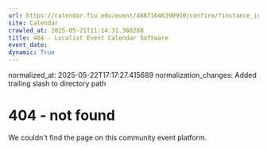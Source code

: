 ```yaml
---
url: https://calendar.fiu.edu/event/48871646390950/confirm/?instance_id=49163433526610&return=https%3A%2F%2Fcalendar.fiu.edu%2Fcalendar%3Fevent_types%255B%255D%3D121723
site: Calendar
crawled_at: 2025-05-21T11:14:31.388288
title: 404 - Localist Event Calendar Software
event_date: 
dynamic: True
---
```

normalized_at: 2025-05-22T17:17:27.415689
normalization_changes: Added trailing slash to directory path

# 404 - not found
We couldn't find the page on this community event platform.
